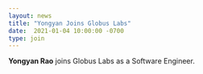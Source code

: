```yaml
---
layout: news
title: "Yongyan Joins Globus Labs"
date:  2021-01-04 10:00:00 -0700
type: join
---
```

**Yongyan Rao** joins Globus Labs as a Software Engineer.
